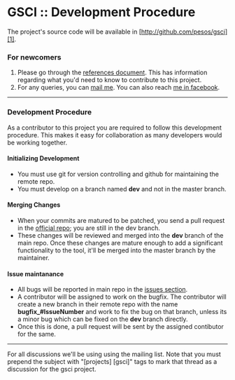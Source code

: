 GSCI :: Development Procedure
==============================

The project's source code will be available in [http://github.com/pesos/gsci][1]. 

### For newcomers

1. Please go through the [references document][2]. This has information regarding what you'd need to know to contribute to this project.
2. For any queries, you can [mail me](mailto:mail@sathyam.me). You can also reach [me in facebook](http://sathyamvellal.in/fb).

---

### Development Procedure

As a contributor to this project you are required to follow this development procedure. This makes it easy for collaboration as many developers would be working together.

#### Initializing Development

+ You must use git for version controlling and github for maintaining the remote repo.
+ You must develop on a branch named **dev** and not in the master branch.

#### Merging Changes

+ When your commits are matured to be patched, you send a pull request in the [official repo][1]; you are still in the dev branch.
+ These changes will be reviewed and merged into the **dev** branch of the main repo. Once these changes are mature enough to add a significant functionality to the tool, it'll be merged into the master branch by the maintainer. 

#### Issue maintanance

+ All bugs will be reported in main repo in the [issues section][3].
+ A contributor will be assigned to work on the bugfix. The contributor will create a new branch in their remote repo with the name **bugfix_#IssueNumber** and work to fix the bug on that branch, unless its a minor bug which can be fixed on the **dev** branch directly.
+ Once this is done, a pull request will be sent by the assigned contibutor for the same. 

---

For all discussions we'll be using using the mailing list. Note that you must prepend the subject with "[projects] [gsci]" tags to mark that thread as a discussion for the gsci project.  

[1]: https://github.com/pesos/gsci
[2]: https://github.com/sathyamvellal/gsci/tree/design/references.md
[3]: https://github.com/pesos/gsci/issues
